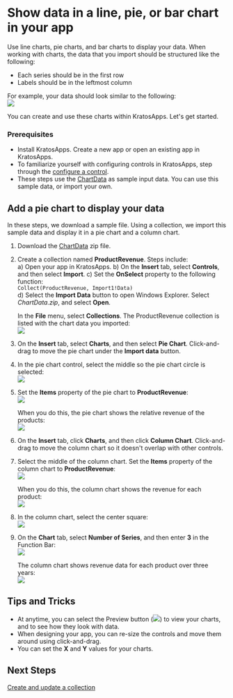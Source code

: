 <properties
	pageTitle="Create and add line charts, pie charts, and bar charts in KratosApps | Microsoft Azure"
	description="Create collections and add columns to existing collections"
	services=""
	documentationCenter=""
	authors="MandiOhlinger"
	manager="dwrede"
	editor=""/>

<tags
   ms.service="na"
   ms.devlang="na"
   ms.topic="article"
   ms.tgt_pltfrm="na"
   ms.workload="na" 
   ms.date="10/12/2015"
   ms.author="mandia"/>

# Show data in a line, pie, or bar chart in your app
Use line charts, pie charts, and bar charts to display your data. When working with charts, the data that you import should be structured like the following:

- Each series should be in the first row
- Labels should be in the leftmost column


For example, your data should look similar to the following:  
![][9]

You can create and use these charts within KratosApps. Let's get started.

### Prerequisites
- Install KratosApps. Create a new app or open an existing app in KratosApps.
- To familiarize yourself with configuring controls in KratosApps, step through the [configure a control](get-started-test-drive.md#configure-a-control).
- These steps use the [ChartData](https://gallery.technet.microsoft.com/Sample-data-for-Show-a-set-5933d4c7) as sample input data. You can use this sample data, or import your own.

## Add a pie chart to display your data
In these steps, we download a sample file. Using a collection, we import this sample data and display it in a pie chart and a column chart.

1. Download the [ChartData](https://gallery.technet.microsoft.com/Sample-data-for-Show-a-set-5933d4c7) zip file.
2. Create a collection named **ProductRevenue**. Steps include:  
	a) Open your app in KratosApps. 
	b) On the **Insert** tab, select **Controls**, and then select **Import**. 
	c) Set the **OnSelect** property to the following function:  
```Collect(ProductRevenue, Import1!Data)```  
	d) Select the **Import Data** button to open Windows Explorer. Select *ChartData.zip*, and select **Open**.  

	In the **File** menu, select **Collections**. The ProductRevenue collection is listed with the chart data you imported:    
![][1]  


3. On the **Insert** tab, select **Charts**, and then select **Pie Chart**. Click-and-drag to move the pie chart under the **Import data** button. 
4. In the pie chart control, select the middle so the pie chart circle is selected:   
![][10]  
5. Set the **Items** property of the pie chart to **ProductRevenue**:  
![][2]  

	When you do this, the pie chart shows the relative revenue of the products:  
![][3]  
6. On the **Insert** tab, click **Charts**, and then click **Column Chart**. Click-and-drag to move the column chart so it doesn't overlap with other controls. 
7. Select the middle of the column chart. Set the **Items** property of the column chart to **ProductRevenue**:  
![][2]  

	When you do this, the column chart shows the revenue for each product:  
![][4]  
8. In the column chart, select the center square:  
![][5]  
9. On the **Chart** tab, select **Number of Series**, and then enter **3** in the Function Bar:  
![][6]  

	The column chart shows revenue data for each product over three years:  
![][7]  


## Tips and Tricks
- At anytime, you can select the Preview button (![][8]) to view your charts, and to see how they look with data.
- When designing your app, you can re-size the controls and move them around using click-and-drag.
- You can set the **X** and **Y** values for your charts.


## Next Steps
[Create and update a collection](create-update-collection.md)


[1]: ./media/use-line-pie-bar-chart/productrevenuecollection.png
[2]: ./media/use-line-pie-bar-chart/itemsexpression.png
[3]: ./media/use-line-pie-bar-chart/piechart.png
[4]: ./media/use-line-pie-bar-chart/columnchart.png
[5]: ./media/use-line-pie-bar-chart/columnchartseries.png
[6]: ./media/use-line-pie-bar-chart/columnchartseriesfunction.png
[7]: ./media/use-line-pie-bar-chart/columnchartthreeyears.png
[8]: ./media/use-line-pie-bar-chart/preview.png
[9]: ./media/use-line-pie-bar-chart/tableformat.png
[10]: ./media/use-line-pie-bar-chart/middlepiechart.png